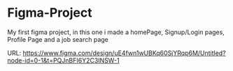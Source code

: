 # Figma-Project

My first figma project, in this one i made a homePage, Signup/Login pages, Profile Page and a job search page

URL: https://www.figma.com/design/uE4fwn1wUBKq60SjYRqp6M/Untitled?node-id=0-1&t=PQJnBFI6Y2C3INSW-1